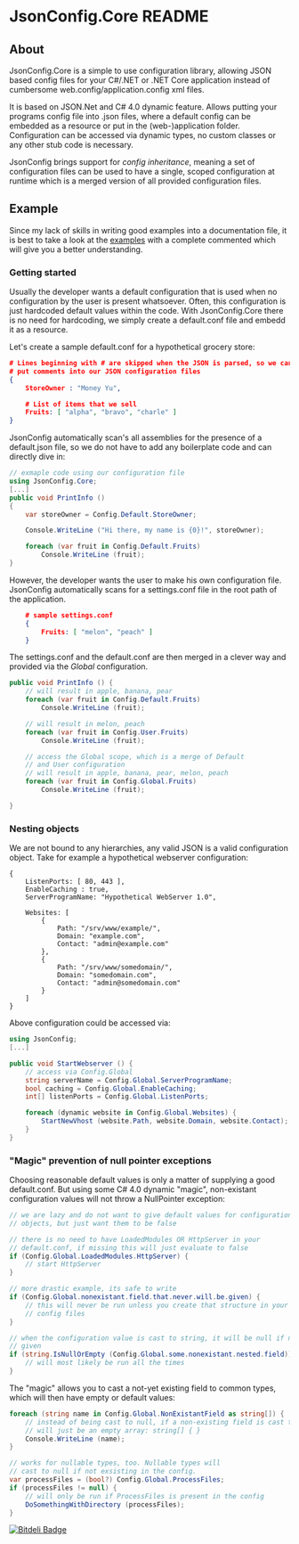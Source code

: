 JsonConfig.Core README
=====================

## About
JsonConfig.Core is a simple to use configuration library, allowing JSON based config
files for your C#/.NET or .NET Core application instead of cumbersome
web.config/application.config xml files.

It is based on JSON.Net and C# 4.0 dynamic feature. Allows putting your programs
config file into .json files, where a default config can be embedded as a
resource or put in the (web-)application folder. Configuration can be accessed
via dynamic types, no custom classes or any other stub code is necessary.

JsonConfig brings support for *config inheritance*, meaning a set of
configuration files can be used to have a single, scoped configuration at
runtime which is a merged version of all provided configuration files.

## Example

Since my lack of skills in writing good examples into a documentation file, it
is best to take a look at the [examples](https://github.com/lettucebo/JsonConfig.Core/tree/master/JsonConfig.Core.Example) with a complete commented which will give you a better understanding.

### Getting started

Usually the developer wants a default configuration that is used when no
configuration by the user is present whatsoever. Often, this configuration is
just hardcoded default values within the code. With JsonConfig.Core there is no need
for hardcoding, we simply create a default.conf file and embedd it as a
resource.

Let's create a sample default.conf for a hypothetical grocery store:

```json
# Lines beginning with # are skipped when the JSON is parsed, so we can
# put comments into our JSON configuration files
{
	StoreOwner : "Money Yu",

	# List of items that we sell
	Fruits: [ "alpha", "bravo", "charle" ]
}
```

JsonConfig automatically scan's all assemblies for the presence of a
default.json file, so we do not have to add any boilerplate code and can
directly dive in:
```csharp
// exmaple code using our configuration file
using JsonConfig.Core;
[...]
public void PrintInfo () 
{
	var storeOwner = Config.Default.StoreOwner;

	Console.WriteLine ("Hi there, my name is {0}!", storeOwner);

	foreach (var fruit in Config.Default.Fruits)
		Console.WriteLine (fruit);
}
```

However, the developer wants the user to make his own configuration file.
JsonConfig automatically scans for a settings.conf file in the root path of the
application.

```json
	# sample settings.conf
	{
		Fruits: [ "melon", "peach" ]	
	}
```

The settings.conf and the default.conf are then merged in a clever
way and provided via the *Global* configuration.
```csharp
public void PrintInfo () {
	// will result in apple, banana, pear 
	foreach (var fruit in Config.Default.Fruits)
		Console.WriteLine (fruit);

	// will result in melon, peach
	foreach (var fruit in Config.User.Fruits)
		Console.WriteLine (fruit);

	// access the Global scope, which is a merge of Default
	// and User configuration
	// will result in apple, banana, pear, melon, peach
	foreach (var fruit in Config.Global.Fruits)
		Console.WriteLine (fruit);

}
```
### Nesting objects

We are not bound to any hierarchies, any valid JSON is a valid configuration
object. Take for example a hypothetical webserver configuration:

	{
		ListenPorts: [ 80, 443 ],
		EnableCaching : true,
		ServerProgramName: "Hypothetical WebServer 1.0",

		Websites: [
			{
				Path: "/srv/www/example/",
				Domain: "example.com",
				Contact: "admin@example.com"	
			},
			{
				Path: "/srv/www/somedomain/",
				Domain: "somedomain.com",
				Contact: "admin@somedomain.com"
			}
		]
	}	

Above configuration could be accessed via:

```csharp
using JsonConfig;
[...]

public void StartWebserver () {
	// access via Config.Global
	string serverName = Config.Global.ServerProgramName;
	bool caching = Config.Global.EnableCaching;
	int[] listenPorts = Config.Global.ListenPorts;

	foreach (dynamic website in Config.Global.Websites) {
		StartNewVhost (website.Path, website.Domain, website.Contact);
	}
}
```

### "Magic" prevention of null pointer exceptions

Choosing reasonable default values is only a matter of supplying a good
default.conf. But using some C# 4.0 dynamic "magic", non-existant configuration
values will not throw a NullPointer exception:

```csharp
// we are lazy and do not want to give default values for configuration
// objects, but just want them to be false

// there is no need to have LoadedModules OR HttpServer in your
// default.conf, if missing this will just evaluate to false
if (Config.Global.LoadedModules.HttpServer) {
	// start HttpServer
}

// more drastic example, its safe to write
if (Config.Global.nonexistant.field.that.never.will.be.given) {
	// this will never be run unless you create that structure in your
	// config files
}

// when the configuration value is cast to string, it will be null if not
// given
if (string.IsNullOrEmpty (Config.Global.some.nonexistant.nested.field)) {
	// will most likely be run all the times
}
```

The "magic" allows you to cast a not-yet existing field to common types, which will then have empty or default values:
```csharp
foreach (string name in Config.Global.NonExistantField as string[]) {
	// instead of being cast to null, if a non-existing field is cast to string[] it
	// will just be an empty array: string[] { }
	Console.WriteLine (name);
}

// works for nullable types, too. Nullable types will
// cast to null if not exsisting in the config.
var processFiles = (bool?) Config.Global.ProcessFiles;
if (processFiles != null) {
	// will only be run if ProcessFiles is present in the config
	DoSomethingWithDirectory (processFiles);
}
```


[![Bitdeli Badge](https://d2weczhvl823v0.cloudfront.net/Dynalon/jsonconfig/trend.png)](https://bitdeli.com/free "Bitdeli Badge")

